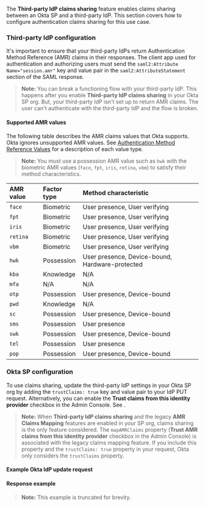 The **Third-party IdP claims sharing** feature enables claims sharing between an Okta SP and a third-party IdP. This section covers how to configure authentication claims sharing for this use case.

### Third-party IdP configuration

It's important to ensure that your third-party IdPs return Authentication Method Reference (AMR) claims in their responses. The client app used for authentication and authorizing users must send the `saml2:Attribute Name="session.amr"` key and value pair in the `saml2:AttributeStatement` section of the SAML response.

> **Note:** You can break a functioning flow with your third-party IdP. This happens after you enable **Third-party IdP claims sharing** in your Okta SP org. But, your third-party IdP isn't set up to return AMR claims. The user can't authenticate with the third-party IdP and the flow is broken.

#### Supported AMR values

The following table describes the AMR claims values that Okta supports. Okta ignores unsupported AMR values. See [Authentication Method Reference Values](https://datatracker.ietf.org/doc/html/rfc8176) for a description of each value type.

> **Note:** You must use a possession AMR value such as `hwk` with the biometric AMR values (`face`, `fpt`, `iris`, `retina`, `vbm`) to satisfy their method characteristics.

| AMR value     | Factor type       | Method characteristic   |
| :------------ | :---------------- | :-------------------------------- |
| `face`        | Biometric         | User presence, User verifying |
| `fpt`         | Biometric         | User presence, User verifying |
| `iris`        | Biometric         | User presence, User verifying |
| `retina`      | Biometric         | User presence, User verifying |
| `vbm`         | Biometric         | User presence, User verifying |
| `hwk`         | Possession        | User presence, Device-bound, Hardware-protected |
| `kba`         | Knowledge         | N/A  |
| `mfa`         | N/A               | N/A  |
| `otp`         | Possession        | User presence, Device-bound |
| `pwd`         | Knowledge         | N/A |
| `sc`          | Possession        | User presence, Device-bound |
| `sms`         | Possession        | User presence |
| `swk`         | Possession        | User presence, Device-bound |
| `tel`         | Possession        | User presence  |
| `pop`         | Possession        | User presence, Device-bound |

### Okta SP configuration

To use claims sharing, update the third-party IdP settings in your Okta SP org by adding the `trustClaims: true` key and value pair to your IdP PUT request. Alternatively, you can enable the **Trust claims from this identity provider** checkbox in the Admin Console. See <StackSnippet snippet="addanidp" inline />.

> **Note:** When **Third-party IdP claims sharing** and the legacy **AMR Claims Mapping** features are enabled in your SP org, claims sharing is the only feature considered. The `mapAMRClaims` property (**Trust AMR claims from this identity provider** checkbox in the Admin Console) is associated with the legacy claims mapping feature. If you include this property and the `trustClaims: true` property in your request, Okta only considers the `trustClaims` property.

#### Example Okta <StackSnippet snippet="idptype" inline /> IdP update request

<StackSnippet snippet="idpupdaterequest" />

#### Response example

> **Note:** This example is truncated for brevity.

<StackSnippet snippet="idpupdateresponse" />
